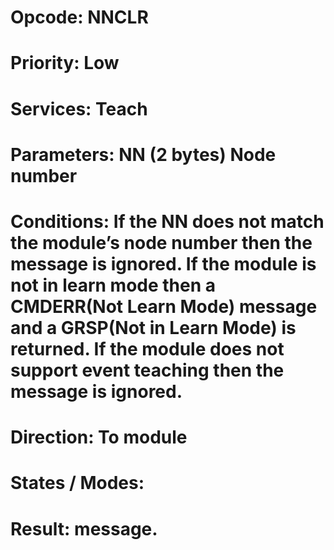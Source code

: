 # Opcode: NNCLR
# Priority: Low
# Services: Teach
# Parameters: NN (2 bytes) Node number
# Conditions: If the NN does not match the module’s node number then the message is ignored. If the module is not in learn mode then a CMDERR(Not Learn Mode) message and a GRSP(Not in Learn Mode) is returned. If the module does not support event teaching then the message is ignored.
# Direction: To module
# States / Modes: 
# Result: message.